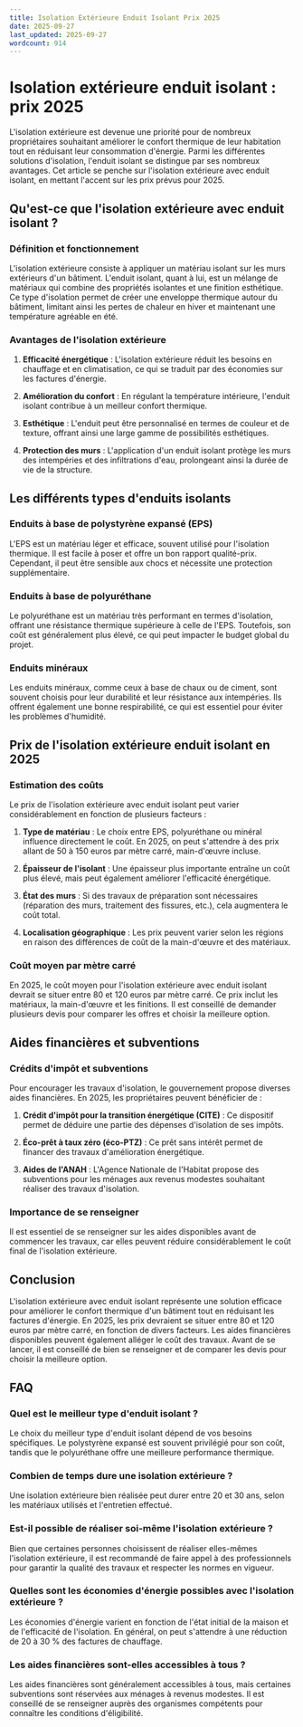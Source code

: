 ```yaml
---
title: Isolation Extérieure Enduit Isolant Prix 2025
date: 2025-09-27
last_updated: 2025-09-27
wordcount: 914
---
```


# Isolation extérieure enduit isolant : prix 2025

L'isolation extérieure est devenue une priorité pour de nombreux propriétaires souhaitant améliorer le confort thermique de leur habitation tout en réduisant leur consommation d'énergie. Parmi les différentes solutions d'isolation, l'enduit isolant se distingue par ses nombreux avantages. Cet article se penche sur l'isolation extérieure avec enduit isolant, en mettant l'accent sur les prix prévus pour 2025.

## Qu'est-ce que l'isolation extérieure avec enduit isolant ?

### Définition et fonctionnement

L'isolation extérieure consiste à appliquer un matériau isolant sur les murs extérieurs d'un bâtiment. L'enduit isolant, quant à lui, est un mélange de matériaux qui combine des propriétés isolantes et une finition esthétique. Ce type d'isolation permet de créer une enveloppe thermique autour du bâtiment, limitant ainsi les pertes de chaleur en hiver et maintenant une température agréable en été.

### Avantages de l'isolation extérieure

1. **Efficacité énergétique** : L'isolation extérieure réduit les besoins en chauffage et en climatisation, ce qui se traduit par des économies sur les factures d'énergie.
   
2. **Amélioration du confort** : En régulant la température intérieure, l'enduit isolant contribue à un meilleur confort thermique.

3. **Esthétique** : L'enduit peut être personnalisé en termes de couleur et de texture, offrant ainsi une large gamme de possibilités esthétiques.

4. **Protection des murs** : L'application d'un enduit isolant protège les murs des intempéries et des infiltrations d'eau, prolongeant ainsi la durée de vie de la structure.

## Les différents types d'enduits isolants

### Enduits à base de polystyrène expansé (EPS)

L'EPS est un matériau léger et efficace, souvent utilisé pour l'isolation thermique. Il est facile à poser et offre un bon rapport qualité-prix. Cependant, il peut être sensible aux chocs et nécessite une protection supplémentaire.

### Enduits à base de polyuréthane

Le polyuréthane est un matériau très performant en termes d'isolation, offrant une résistance thermique supérieure à celle de l'EPS. Toutefois, son coût est généralement plus élevé, ce qui peut impacter le budget global du projet.

### Enduits minéraux

Les enduits minéraux, comme ceux à base de chaux ou de ciment, sont souvent choisis pour leur durabilité et leur résistance aux intempéries. Ils offrent également une bonne respirabilité, ce qui est essentiel pour éviter les problèmes d'humidité.

## Prix de l'isolation extérieure enduit isolant en 2025

### Estimation des coûts

Le prix de l'isolation extérieure avec enduit isolant peut varier considérablement en fonction de plusieurs facteurs :

1. **Type de matériau** : Le choix entre EPS, polyuréthane ou minéral influence directement le coût. En 2025, on peut s'attendre à des prix allant de 50 à 150 euros par mètre carré, main-d'œuvre incluse.

2. **Épaisseur de l'isolant** : Une épaisseur plus importante entraîne un coût plus élevé, mais peut également améliorer l'efficacité énergétique.

3. **État des murs** : Si des travaux de préparation sont nécessaires (réparation des murs, traitement des fissures, etc.), cela augmentera le coût total.

4. **Localisation géographique** : Les prix peuvent varier selon les régions en raison des différences de coût de la main-d'œuvre et des matériaux.

### Coût moyen par mètre carré

En 2025, le coût moyen pour l'isolation extérieure avec enduit isolant devrait se situer entre 80 et 120 euros par mètre carré. Ce prix inclut les matériaux, la main-d'œuvre et les finitions. Il est conseillé de demander plusieurs devis pour comparer les offres et choisir la meilleure option.

## Aides financières et subventions

### Crédits d'impôt et subventions

Pour encourager les travaux d'isolation, le gouvernement propose diverses aides financières. En 2025, les propriétaires peuvent bénéficier de :

1. **Crédit d'impôt pour la transition énergétique (CITE)** : Ce dispositif permet de déduire une partie des dépenses d'isolation de ses impôts.

2. **Éco-prêt à taux zéro (éco-PTZ)** : Ce prêt sans intérêt permet de financer des travaux d'amélioration énergétique.

3. **Aides de l'ANAH** : L'Agence Nationale de l'Habitat propose des subventions pour les ménages aux revenus modestes souhaitant réaliser des travaux d'isolation.

### Importance de se renseigner

Il est essentiel de se renseigner sur les aides disponibles avant de commencer les travaux, car elles peuvent réduire considérablement le coût final de l'isolation extérieure.

## Conclusion

L'isolation extérieure avec enduit isolant représente une solution efficace pour améliorer le confort thermique d'un bâtiment tout en réduisant les factures d'énergie. En 2025, les prix devraient se situer entre 80 et 120 euros par mètre carré, en fonction de divers facteurs. Les aides financières disponibles peuvent également alléger le coût des travaux. Avant de se lancer, il est conseillé de bien se renseigner et de comparer les devis pour choisir la meilleure option.

## FAQ

### Quel est le meilleur type d'enduit isolant ?

Le choix du meilleur type d'enduit isolant dépend de vos besoins spécifiques. Le polystyrène expansé est souvent privilégié pour son coût, tandis que le polyuréthane offre une meilleure performance thermique.

### Combien de temps dure une isolation extérieure ?

Une isolation extérieure bien réalisée peut durer entre 20 et 30 ans, selon les matériaux utilisés et l'entretien effectué.

### Est-il possible de réaliser soi-même l'isolation extérieure ?

Bien que certaines personnes choisissent de réaliser elles-mêmes l'isolation extérieure, il est recommandé de faire appel à des professionnels pour garantir la qualité des travaux et respecter les normes en vigueur.

### Quelles sont les économies d'énergie possibles avec l'isolation extérieure ?

Les économies d'énergie varient en fonction de l'état initial de la maison et de l'efficacité de l'isolation. En général, on peut s'attendre à une réduction de 20 à 30 % des factures de chauffage.

### Les aides financières sont-elles accessibles à tous ?

Les aides financières sont généralement accessibles à tous, mais certaines subventions sont réservées aux ménages à revenus modestes. Il est conseillé de se renseigner auprès des organismes compétents pour connaître les conditions d'éligibilité.